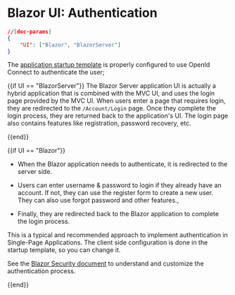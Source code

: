 # Blazor UI: Authentication

````json
//[doc-params]
{
    "UI": ["Blazor", "BlazorServer"]
}
````

The [application startup template](../../Startup-Templates/Application.md) is properly configured to use OpenId Connect to authenticate the user;

{{if UI == "BlazorServer"}}
The Blazor Server application UI is actually a hybrid application that is combined with the MVC UI, and uses the login page provided by the MVC UI. When users enter a page that requires login, they are redirected to the `/Account/Login` page. Once they complete the login process, they are returned back to the application's UI. The login page also contains features like registration, password recovery, etc.

{{end}}

{{if UI == "Blazor"}}
* When the Blazor application needs to authenticate, it is redirected to the server side.
* Users can enter username & password to login if they already have an account. If not, they can use the register form to create a new user. They can also use forgot password and other features.,

* Finally, they are redirected back to the Blazor application to complete the login process.

This is a typical and recommended approach to implement authentication in Single-Page Applications. The client side configuration is done in the startup template, so you can change it.


See the [Blazor Security document](https://docs.microsoft.com/en-us/aspnet/core/blazor/security) to understand and customize the authentication process.

{{end}}